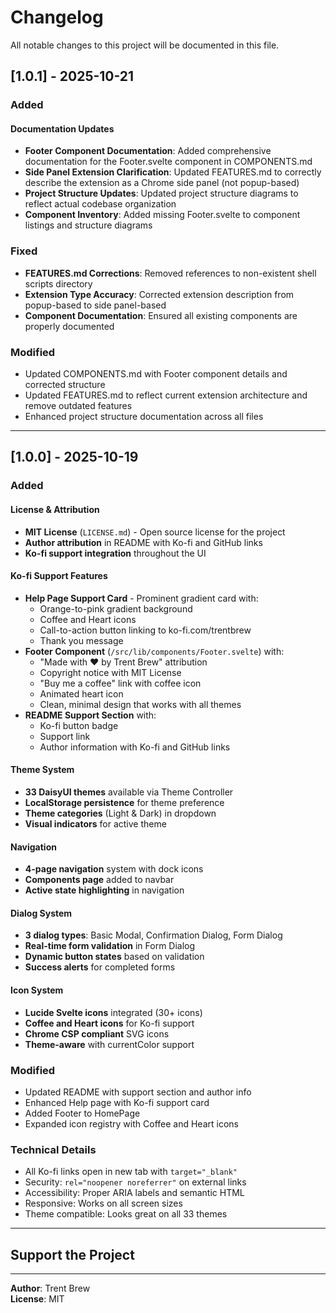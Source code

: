# Changelog

All notable changes to this project will be documented in this file.

## [1.0.1] - 2025-10-21

### Added

#### Documentation Updates

- **Footer Component Documentation**: Added comprehensive documentation for the Footer.svelte component in COMPONENTS.md
- **Side Panel Extension Clarification**: Updated FEATURES.md to correctly describe the extension as a Chrome side panel (not popup-based)
- **Project Structure Updates**: Updated project structure diagrams to reflect actual codebase organization
- **Component Inventory**: Added missing Footer.svelte to component listings and structure diagrams

### Fixed

- **FEATURES.md Corrections**: Removed references to non-existent shell scripts directory
- **Extension Type Accuracy**: Corrected extension description from popup-based to side panel-based
- **Component Documentation**: Ensured all existing components are properly documented

### Modified

- Updated COMPONENTS.md with Footer component details and corrected structure
- Updated FEATURES.md to reflect current extension architecture and remove outdated features
- Enhanced project structure documentation across all files

---

## [1.0.0] - 2025-10-19

### Added

#### License & Attribution

- **MIT License** (`LICENSE.md`) - Open source license for the project
- **Author attribution** in README with Ko-fi and GitHub links
- **Ko-fi support integration** throughout the UI

#### Ko-fi Support Features

- **Help Page Support Card** - Prominent gradient card with:
  - Orange-to-pink gradient background
  - Coffee and Heart icons
  - Call-to-action button linking to ko-fi.com/trentbrew
  - Thank you message
- **Footer Component** (`/src/lib/components/Footer.svelte`) with:
  - "Made with ❤️ by Trent Brew" attribution
  - Copyright notice with MIT License
  - "Buy me a coffee" link with coffee icon
  - Animated heart icon
  - Clean, minimal design that works with all themes
- **README Support Section** with:
  - Ko-fi button badge
  - Support link
  - Author information with Ko-fi and GitHub links

#### Theme System

- **33 DaisyUI themes** available via Theme Controller
- **LocalStorage persistence** for theme preference
- **Theme categories** (Light & Dark) in dropdown
- **Visual indicators** for active theme

#### Navigation

- **4-page navigation** system with dock icons
- **Components page** added to navbar
- **Active state highlighting** in navigation

#### Dialog System

- **3 dialog types**: Basic Modal, Confirmation Dialog, Form Dialog
- **Real-time form validation** in Form Dialog
- **Dynamic button states** based on validation
- **Success alerts** for completed forms

#### Icon System

- **Lucide Svelte icons** integrated (30+ icons)
- **Coffee and Heart icons** for Ko-fi support
- **Chrome CSP compliant** SVG icons
- **Theme-aware** with currentColor support

### Modified

- Updated README with support section and author info
- Enhanced Help page with Ko-fi support card
- Added Footer to HomePage
- Expanded icon registry with Coffee and Heart icons

### Technical Details

- All Ko-fi links open in new tab with `target="_blank"`
- Security: `rel="noopener noreferrer"` on external links
- Accessibility: Proper ARIA labels and semantic HTML
- Responsive: Works on all screen sizes
- Theme compatible: Looks great on all 33 themes

---

## Support the Project

---

**Author**: Trent Brew  
**License**: MIT
